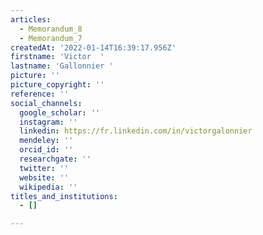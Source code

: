 ```yaml
---
articles:
  - Memorandum_8
  - Memorandum_7
createdAt: '2022-01-14T16:39:17.956Z'
firstname: 'Victor  '
lastname: 'Gallonnier '
picture: ''
picture_copyright: ''
reference: ''
social_channels:
  google_scholar: ''
  instagram: ''
  linkedin: https://fr.linkedin.com/in/victorgalonnier
  mendeley: ''
  orcid_id: ''
  researchgate: ''
  twitter: ''
  website: ''
  wikipedia: ''
titles_and_institutions:
  - []

---
```

